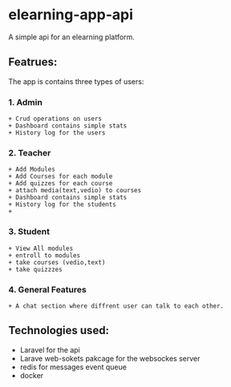 # elearning-app-api
A simple api for an elearning platform.

## Featrues:
The app is contains three types of users:
### 1. **Admin** 
    + Crud operations on users
    + Dashboard contains simple stats
    + History log for the users 

### 2. **Teacher** 
    + Add Modules
    + Add Courses for each module
    + Add quizzes for each course
    + attach media(text,vedio) to courses
    + Dashboard contains simple stats
    + History log for the students
    + 
### 3. **Student**  
    + View All modules
    + entroll to modules
    + take courses (vedio,text)
    + take quizzzes

### 4. **General Features** 
    + A chat section where diffrent user can talk to each other.

## Technologies used:
   + Laravel for the api
   + Larave web-sokets pakcage for the websockes server
   + redis for messages event queue
   + docker


  
  


